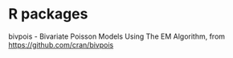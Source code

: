 # R packages
bivpois - Bivariate Poisson Models Using The EM Algorithm, from https://github.com/cran/bivpois
